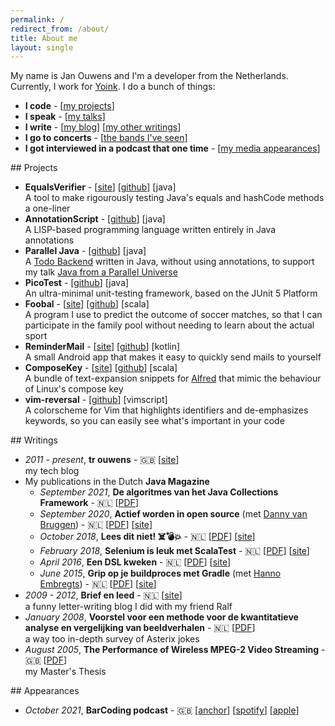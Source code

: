 ```yaml
---
permalink: /
redirect_from: /about/
title: About me
layout: single
---
```

My name is Jan Ouwens and I'm a developer from the Netherlands. Currently, I work for [Yoink](https://yoink.nl). I do a bunch of things:

* **I code** - [[my projects](#projects)]
* **I speak** - [[my talks](http://jqno.nl/talks)]
* **I write** - [[my blog](http://jqno.nl/blog)] [[my other writings](#writings)]
* **I go to concerts** - [[the bands I've seen](http://jqno.nl/concerts)]
* **I got interviewed in a podcast that one time** - [[my media appearances](#appearances)]


<a name="projects"/>
## Projects

* **EqualsVerifier** - [[site](http://jqno.nl/equalsverifier)] [[github](https://github.com/jqno/equalsverifier)] [java]<br>
  A tool to make rigourously testing Java's equals and hashCode methods a one-liner
* **AnnotationScript** - [[github](https://github.com/jqno/AnnotationScript)] [java]<br>
  A LISP-based programming language written entirely in Java annotations
* **Parallel Java** - [[github](https://github.com/jqno/paralleljava/)] [java]<br>
  A [Todo Backend](https://www.todobackend.com/) written in Java, without using annotations, to support my talk [Java from a Parallel Universe](https://jqno.nl/talks/paralleljava/)
* **PicoTest** - [[github](https://github.com/jqno/picotest)] [java]<br>
  An ultra-minimal unit-testing framework, based on the JUnit 5 Platform
* **Foobal** - [[site](https://jqno.nl/tags-detail/#foobal)] [[github](https://github.com/jqno/foobal)] [scala]<br>
  A program I use to predict the outcome of soccer matches, so that I can participate in the family pool without needing to learn about the actual sport
* **ReminderMail** - [[site](https://jqno.nl/remindermail)] [[github](https://github.com/jqno/remindermail)] [kotlin]<br>
  A small Android app that makes it easy to quickly send mails to yourself
* **ComposeKey** - [[site](https://jqno.nl/ComposeKey.alfredsnippets/)] [[github](https://github.com/jqno/ComposeKey.alfredsnippets)] [scala]<br>
  A bundle of text-expansion snippets for [Alfred](https://www.alfredapp.com/) that mimic the behaviour of Linux's compose key
* **vim-reversal** - [[github](https://github.com/jqno/vim-reversal)] [vimscript]<br>
  A colorscheme for Vim that highlights identifiers and de-emphasizes keywords, so you can easily see what's important in your code


<a name="writings"/>
## Writings

* _2011 - present_, **tr ouwens** - 🇬🇧 [[site](http://jqno.nl)]<br>
  my tech blog
* My publications in the Dutch **Java Magazine**
  * _September 2021_, **De algoritmes van het Java Collections Framework** - 🇳🇱 [[PDF](https://www.dropbox.com/s/xs5zlh1eiitcise/java-magazine-2021-3.pdf)]
  * _September 2020_, **Actief worden in open source** (met [Danny van Bruggen](https://twitter.com/matozoid)) - 🇳🇱 [[PDF](https://www.dropbox.com/s/nq52nlblkalv3ef/java-magazine-2020-3.pdf)] [[site](https://nljug.org/java-magazine/java-magazine-3-2020-take-a-deep-dive-into-the-code/)]
  * _October 2018_, **Lees dit niet! ☠️💣💥** - 🇳🇱 [[PDF](https://www.dropbox.com/s/4ps9ufccavdp5kx/java-magazine-2018-4.pdf)] [[site](https://nljug.org/java-magazine/2018-editie-4/java-magazine-4-2018/)]
  * _February 2018_, **Selenium is leuk met ScalaTest** - 🇳🇱 [[PDF](https://www.dropbox.com/s/kj6errr6udf809x/java-magazine-2018-1.pdf)] [[site](https://nljug.org/java-magazine/selenium-is-leuk-met-scalatest/)]
  * _April 2016_, **Een DSL kweken** - 🇳🇱 [[PDF](https://www.dropbox.com/s/v4q4ws2zqgfnf2v/java-magazine-2016-2.pdf)] [[site](https://nljug.org/java-magazine/een-dsl-kweken/)]
  * _June 2015_, **Grip op je buildproces met Gradle** (met [Hanno Embregts](https://twitter.com/hannotify)) - 🇳🇱 [[PDF](https://www.dropbox.com/s/sab43l2k6brd3xu/java-magazine-2015-3.pdf)] [[site](https://nljug.org/java-magazine/grip-op-je-buildproces-met-gradle/)]
* _2009 - 2012_, **Brief en leed** - 🇳🇱 [[site](http://jqno.nl/briefenleed)]<br>
  a funny letter-writing blog I did with my friend Ralf
* _January 2008_, **Voorstel voor een methode voor de kwantitatieve analyse en vergelijking van beeldverhalen** - 🇳🇱 [[PDF](https://www.dropbox.com/s/gdswss6fkm3hbv7/paper.pdf)]<br>
  a way too in-depth survey of Asterix jokes
* _August 2005_, **The Performance of Wireless MPEG-2 Video Streaming** - 🇬🇧 [[PDF](https://www.dropbox.com/s/idenxmsvblck2zd/thesis.pdf)]<br>
  my Master's Thesis


<a name="appearances"/>
## Appearances

* _October 2021_, **BarCoding podcast** - 🇬🇧 [[anchor](https://anchor.fm/barcoding/episodes/Episode-20---The-tales-of-the-EqualsVerifier-project-e1993ev)] [[spotify](https://open.spotify.com/episode/1d0aieZzRB9Ts85XWuquBe?si=WWYvYBiASECteA1flOgpDQ&nd=1)] [[apple](https://podcasts.apple.com/us/podcast/episode-20-the-tales-of-the-equalsverifier-project/id1477504970?i=1000539604102)]

